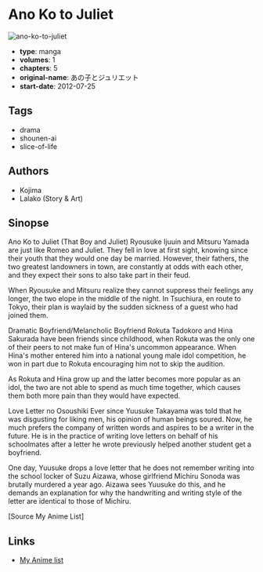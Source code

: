 # Ano Ko to Juliet

![ano-ko-to-juliet](https://cdn.myanimelist.net/images/manga/1/133601.jpg)

-   **type**: manga
-   **volumes**: 1
-   **chapters**: 5
-   **original-name**: あの子とジュリエット
-   **start-date**: 2012-07-25

## Tags

-   drama
-   shounen-ai
-   slice-of-life

## Authors

-   Kojima
-   Lalako (Story & Art)

## Sinopse

Ano Ko to Juliet (That Boy and Juliet)
Ryousuke Ijuuin and Mitsuru Yamada are just like Romeo and Juliet. They fell in love at first sight, knowing since their youth that they would one day be married. However, their fathers, the two greatest landowners in town, are constantly at odds with each other, and they expect their sons to also take part in their feud.

When Ryousuke and Mitsuru realize they cannot suppress their feelings any longer, the two elope in the middle of the night. In Tsuchiura, en route to Tokyo, their plan is waylaid by the sudden sickness of a guest who had joined them.

Dramatic Boyfriend/Melancholic Boyfriend
Rokuta Tadokoro and Hina Sakurada have been friends since childhood, when Rokuta was the only one of their peers to not make fun of Hina's uncommon appearance. When Hina's mother entered him into a national young male idol competition, he won in part due to Rokuta encouraging him not to skip the audition.

As Rokuta and Hina grow up and the latter becomes more popular as an idol, the two are not able to spend as much time together, which causes them both more pain than they would have expected.

Love Letter no Osoushiki
Ever since Yuusuke Takayama was told that he was disgusting for liking men, his opinion of human beings soured. Now, he much prefers the company of written words and aspires to be a writer in the future. He is in the practice of writing love letters on behalf of his schoolmates after a letter he wrote previously helped another student get a boyfriend.

One day, Yuusuke drops a love letter that he does not remember writing into the school locker of Suzu Aizawa, whose girlfriend Michiru Sonoda was brutally murdered a year ago. Aizawa sees Yuusuke do this, and he demands an explanation for why the handwriting and writing style of the letter are identical to those of Michiru.

[Source My Anime List]

## Links

-   [My Anime list](https://myanimelist.net/manga/52195/Ano_Ko_to_Juliet)
